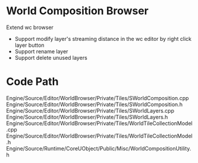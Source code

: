 # World Composition Browser
Extend wc browser
- Support modify layer's streaming distance in the wc editor by right click layer button
- Support rename layer
- Support delete unused layers

# Code Path
Engine/Source/Editor/WorldBrowser/Private/Tiles/SWorldComposition.cpp
Engine/Source/Editor/WorldBrowser/Private/Tiles/SWorldComposition.h
Engine/Source/Editor/WorldBrowser/Private/Tiles/SWorldLayers.cpp
Engine/Source/Editor/WorldBrowser/Private/Tiles/SWorldLayers.h
Engine/Source/Editor/WorldBrowser/Private/Tiles/WorldTileCollectionModel.cpp
Engine/Source/Editor/WorldBrowser/Private/Tiles/WorldTileCollectionModel.h
Engine/Source/Runtime/CoreUObject/Public/Misc/WorldCompositionUtility.h

